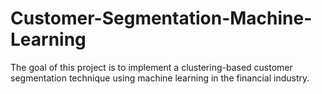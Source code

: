 # Customer-Segmentation-Machine-Learning
The goal of this project is to implement a clustering-based customer segmentation technique using machine learning in the financial industry.
